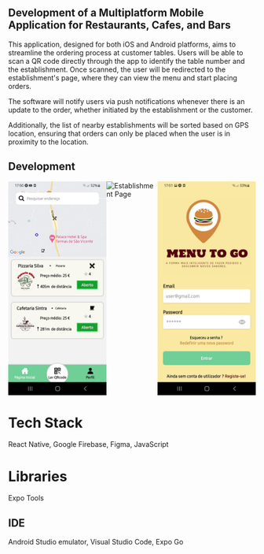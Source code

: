 ## Development of a Multiplatform Mobile Application for Restaurants, Cafes, and Bars

This application, designed for both iOS and Android platforms, aims to streamline the ordering process at customer tables. 
Users will be able to scan a QR code directly through the app to identify the table number and the establishment.
Once scanned, the user will be redirected to the establishment's page, where they can view the menu and start placing orders.

The software will notify users via push notifications whenever there is an update to the order, whether initiated by the establishment or the customer.

Additionally, the list of nearby establishments will be sorted based on GPS location, ensuring that orders can only be placed when the user is in proximity to the location.

## Development

<div style="display: flex; justify-content: space-around;">

<img src="screenshotsWorkDevelopment/PaginaInicialUtilizador.jpg" alt="Initial Page User" width="200"/>
<img src="screenshotsWorkDevelopment/PáginaEstabelecimento.jpg" alt="Establishment Page" width="200"/>
<img src="screenshotsWorkDevelopment/PaginaLogin.jpg" alt="Login Page" width="200"/>

</div>

# Tech Stack 
React Native, Google Firebase, Figma, JavaScript

# Libraries
Expo Tools 

## IDE
Android Studio emulator, Visual Studio Code, Expo Go
